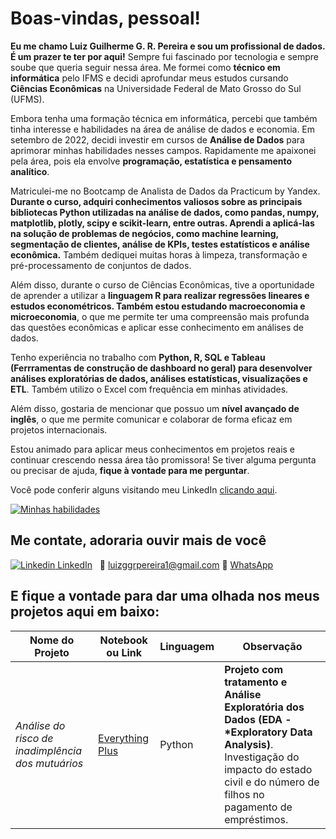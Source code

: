 <p align='center'>
  <h1> Boas-vindas, pessoal! </h1>
</p>

**Eu me chamo Luiz Guilherme G. R. Pereira e sou um profissional de dados. É um prazer te ter por aqui!** Sempre fui fascinado por tecnologia e sempre soube que queria seguir nessa área. Me formei como **técnico em informática** pelo IFMS e decidi aprofundar meus estudos cursando **Ciências Econômicas** na Universidade Federal de Mato Grosso do Sul (UFMS).

Embora tenha uma formação técnica em informática, percebi que também tinha interesse e habilidades na área de análise de dados e economia. Em setembro de 2022, decidi investir em cursos de **Análise de Dados** para aprimorar minhas habilidades nesses campos. Rapidamente me apaixonei pela área, pois ela envolve **programação, estatística e pensamento analítico**.

Matriculei-me no Bootcamp de Analista de Dados da Practicum by Yandex. **Durante o curso, adquiri conhecimentos valiosos sobre as principais bibliotecas Python utilizadas na análise de dados, como pandas, numpy, matplotlib, plotly, scipy e scikit-learn, entre outras. Aprendi a aplicá-las na solução de problemas de negócios, como machine learning, segmentação de clientes, análise de KPIs, testes estatísticos e análise econômica.** Também dediquei muitas horas à limpeza, transformação e pré-processamento de conjuntos de dados.

Além disso, durante o curso de Ciências Econômicas, tive a oportunidade de aprender a utilizar a **linguagem R para realizar regressões lineares e estudos econométricos. Também estou estudando macroeconomia e microeconomia**, o que me permite ter uma compreensão mais profunda das questões econômicas e aplicar esse conhecimento em análises de dados.

Tenho experiência no trabalho com **Python, R, SQL e Tableau (Ferrramentas de construção de dashboard no geral) para desenvolver análises exploratórias de dados, análises estatísticas, visualizações e ETL**. Também utilizo o Excel com frequência em minhas atividades.

Além disso, gostaria de mencionar que possuo um **nível avançado de inglês**, o que me permite comunicar e colaborar de forma eficaz em projetos internacionais. 

Estou animado para aplicar meus conhecimentos em projetos reais e continuar crescendo nessa área tão promissora! Se tiver alguma pergunta ou precisar de ajuda, **fique à vontade para me perguntar**. 

Você pode conferir alguns visitando meu LinkedIn [clicando aqui](https://www.linkedin.com/in/luiz-g-pereira/).

[![Minhas habilidades](https://skillicons.dev/icons?i=py,mysql)](https://skillicons.dev/)

## Me contate, adoraria ouvir mais de você
[![Linkedin](https://i.stack.imgur.com/gVE0j.png) LinkedIn](https://www.linkedin.com/in/luiz-g-pereira/)
&nbsp;
📧 luizggrpereira1@gmail.com
📲 [WhatsApp](//wa.me/67981266166)



E fique a vontade para dar uma olhada nos meus projetos aqui em baixo:
------------

|    Nome do Projeto  | Notebook ou Link    | Linguagem    | Observação  | 
| ------------        | ------------        | ------------ |------------ |
| *Análise do risco de inadimplência dos mutuários* | [Everything Plus](https://github.com/Luizg39/Projetos_Practicum/blob/790cbd06724515e336bf9192f94d4a3248115e82/Projetos_Practicum/S2-Projeto_Inadiplencia/Projeto_Inadiplencia.ipynb) | Python| **Projeto com  tratamento e Análise Exploratória dos Dados (EDA - *Exploratory Data Analysis)**. Investigação do impacto do estado civil e do número de filhos no pagamento de empréstimos.|
